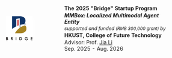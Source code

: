 <table id="tbPublications" width="100%" style="border: none;">
    <tbody style="border: none;">
    <tr style="border: none;">
        <td width="200" style="vertical-align: middle; padding: 20px 0; border: none;">
            <img src="assets/img/hkust_bridge.png" width="70px" style="box-shadow: 4px 4px 8px #ffffff; display: block; margin: auto;">    
        </td>
        <td style="border: none; padding-left: 20px;">
            <p style="margin: 2px 0"><b>The 2025 "Bridge" Startup Program</b></p>
            <p style="margin: 2px 0"><b><em>MMBox: Localized Multimodal Agent Entity</em></b></p>
            <p style="margin: 0px 0; font-size: 90%;"><em>supported and funded <span style="font-size: 90%;">(RMB 300,000 grant)</span> by</em></p>
            <p style="margin: 2px 0"><b>HKUST, College of Future Technology</b></p>
            <p style="margin: 0px 0">Advisor: Prof. <a href="https://scholar.google.com.hk/citations?user=1gSbcYoAAAAJ&hl=en">Jia Li</a></p>
            <p style="margin: 0px 0">Sep. 2025 - Aug. 2026</p>
        </td>
    </tr>
    </tbody>
</table>